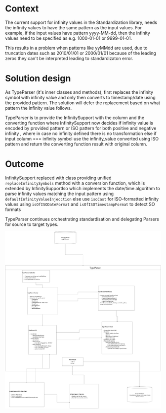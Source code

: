 # Context

The current support for infinity values in the Standardization library, needs the infinity values to have the same pattern as the input values. For example, if the input values have pattern yyyy-MM-dd, then the infinity values need to be specified as e.g. 1000-01-01 or 9999-01-01.

This results in a problem when patterns like yyMMdd are used, due to truncation dates such as 2010/01/01 or 2000/01/01  because of the leading zeros they can't be interpreted leading to standardizaton error.


# Solution design

As  TypeParser (it's inner classes and methods), first replaces the infinity symbol with infinity value and only then converts to timestamp/date using the provided pattern. The solution will  defer the replacement based on what pattern the infinity value follows.

TypeParser is to provide the InfinitySupport with the column and the converting function  where InfinitySupport now decides if infinity value is encoded by provided pattern or ISO pattern for both positive and negative infinity , where in case no infinity defined there is no transformation else if input column === infinity symbol use the infinity_value converted using ISO pattern and  return the converting function result with original column.
  
# Outcome

InfinitySupport replaced with class providing unified `replaceInfinitySymbols` method with a conversion function, which is extended by InfinitySupportIso which implements the date/time algorithm to parse infinity values matching the input pattern using `defaultInfinityValueInjecction` else use `isoCast` for ISO-formatted infinity values using `isOfISODateFormat` and `isOfISOTimestampFormat` to detect SO formats

TypeParser continues orchestrating standardisation and delegating Parsers for source to target types.


![Architecture diagram!](InfinitySupport-ISO-fallback.png)

